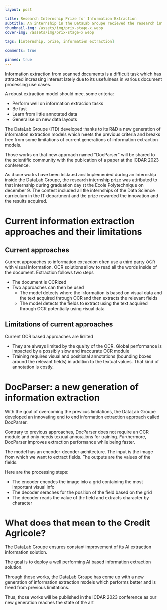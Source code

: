 ```yaml
---
layout: post

title: Research Internship Prize for Information Extraction
subtitle: An internship in the DataLab Groupe recieved the research internship prize at Ecole Polytechnique
thumbnail-img: /assets/img/prix-stage-x.webp
cover-img: /assets/img/prix-stage-x.webp

tags: [internship, prize, information extraction]

comments: true

pinned: true
---
```


Information extraction from scanned documents is a difficult task which has
attracted increasing interest lately due to its usefulness in various document
processing use cases.

A robust extraction model should meet some criteria:

- Perform well on information extraction tasks
- Be fast
- Learn from little annotated data
- Generalise on new data layouts

The DataLab Groupe (ITD) developed thanks to its R&D a new generation of
information extraction models which meets the previous criteria and breaks free
from some limitations of current generations of information extraction models.

Those works on that new approach named "DocParser" will be shared to the
scientific community with the publication of a paper at the ICDAR 2023
conference.

As those works have been initiated and implemented during an internship inside
the DataLab Groupe, the research internship prize was attributed to that
internship during graduation day at the Ecole Polytechnique on december 9. The
contest included all the internships of the Data Science curriculum in the IT
department and the prize rewarded the innovation and the results acquired.


# Current information extraction approaches and their limitations

## Current approaches

Current approaches to information extraction often use a third party OCR with
visual information. OCR solutions allow to read all the words inside of the
document. Extraction follows two steps
- The document is OCRized
- Two approaches can then be used
    - The model detects where the information is based on visual data and the text acquired through OCR and then extracts the relevant fields
    - The model detects the fields to extract using the text acquired through OCR potentially using visual data

## Limitations of current approaches

Current OCR based approaches are limited
- They are always limited by the quality of the OCR. Global performance is impacted by a possibly slow and inaccurate OCR module
- Training requires visual and positional annotations (bounding boxes around the relevant fields) in addition to the textual values. That kind of annotation is costly.

# DocParser: a new generation of information extraction

With the goal of overcoming the previous limitations, the DataLab Groupe
developed an innovating end to end information extraction approach called
DocParser.

Contrary to previous approaches, DocParser does not require an OCR module
and only needs textual annotations for training. Furthermore, DocParser
improves extraction performance while being faster.

The model has an encoder-decoder architecture. The input is the image from
which we want to extract fields. The outputs are the values of the fields.

Here are the processing steps:
- The encoder encodes the image into a grid containing the most important visual info
- The decoder seraches for the position of the field based on the grid
- The decoder reads the value of the field and extracts character by character

# What does that mean to the Credit Agricole?

The DataLab Groupe ensures constant improvement of its AI extraction
information solution.

The goal is to deploy a well performing AI based information extraction
solution.

Through those works, the DataLab Groupe has come up with a new generation
of information extraction models which performs better and is freed from
previous limitations.

Thus, those works will be published in the ICDAR 2023 conference as our
new generation reaches the state of the art

